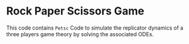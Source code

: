 # Rock Paper Scissors Game 

This code contains `Petsc` Code to simulate the replicator dynamics of a three players game theory by solving the associated ODEs. 
